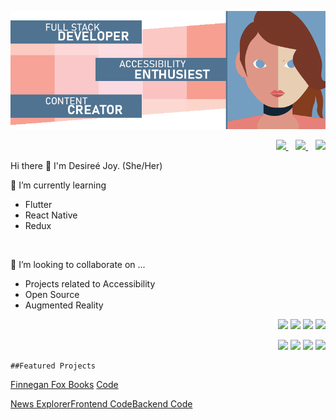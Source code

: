 <p align='center'>
	<IMG SRC='GitHubProfile.png'>
		</p>

	
<p align='right'>
  <a href="https://www.linkedin.com/in/rebecca-burch/">
    <img src="https://img.shields.io/badge/linkedin-%230077B5.svg?&style=for-the-badge&logo=linkedin&logoColor=white" />
  </a>&nbsp;&nbsp;
   <a href="https://twitter.com/thinkLikeADev">
    <img src="https://img.shields.io/badge/twitter-%231DA1F2.svg?&style=for-the-badge&logo=twitter&logoColor=white" />
  </a>&nbsp;&nbsp;
     <a href="mailto:desireebradish@gmail.com">
 <img src="https://img.shields.io/badge/gmail-D14836?&style=for-the-badge&logo=gmail&logoColor=white" />
	</a>
</p>
	
Hi there 👋 I'm Desireé Joy. (She/Her)
	
🔭 I’m currently learning
	<ul>
	<li>Flutter</li>
	<li>React Native</li>
	<li>Redux</li>
	</ul>
&nbsp;&nbsp;

👥 I’m looking to collaborate on ...
	<ul><li>Projects related to Accessibility</li>
		<li>Open Source</li>
		<li>Augmented Reality</li>
	</ul>
	
	
	
  <p align='right'>
	    <img src='https://img.shields.io/badge/HTML5-E34F26?style=for-the-badge&logo=html5&logoColor=white'>
	  <img src='https://img.shields.io/badge/CSS3-1572B6?style=for-the-badge&logo=css3&logoColor=white'>
	  <img src='https://img.shields.io/badge/JavaScript-F7DF1E?style=for-the-badge&logo=javascript&logoColor=black'>
	  <img src='https://img.shields.io/badge/Node.js-43853D?style=for-the-badge&logo=node.js&logoColor=white'>
	</p>
	  <p align='right'>
	  <img src='https://img.shields.io/badge/React-20232A?style=for-the-badge&logo=react&logoColor=61DAFB'>
	  <img src='https://img.shields.io/badge/MongoDB-4EA94B?style=for-the-badge&logo=mongodb&logoColor=white'>
	  <img src='https://img.shields.io/badge/React_Router-CA4245?style=for-the-badge&logo=react-router&logoColor=white'>
	  <img src='https://img.shields.io/badge/Express.js-404D59?style=for-the-badge'></p>
	</p>
	
	##Featured Projects

[Finnegan Fox Books](http://www.wytheria.com/SaveAFox) [Code](https://github.com/DesireeJoy/SaveAFox)&nbsp;&nbsp;

[News Explorer](https://desinews.netlify.app/)[Frontend Code](https://github.com/DesireeJoy/news-explorer-frontend)[Backend Code](https://github.com/DesireeJoy/news-explorer-api)
